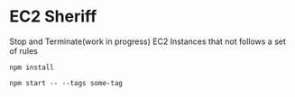 # EC2 Sheriff

Stop and Terminate(work in progress) EC2 Instances that not follows a set of rules

`npm install`

`npm start -- --tags some-tag`
